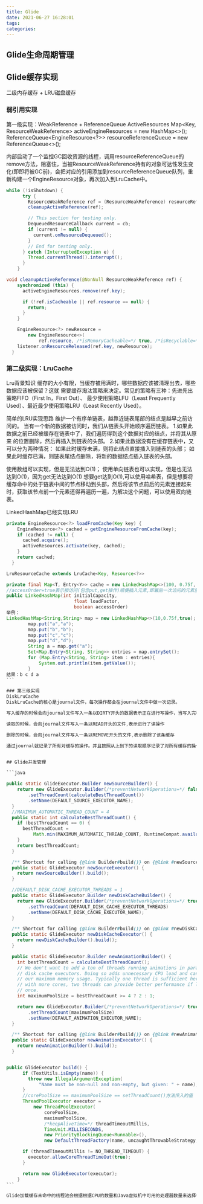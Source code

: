 ```yaml
---
title: Glide
date: 2021-06-27 16:28:01
tags:
categories:
---
```


## Glide生命周期管理

<!-- more -->
## Glide缓存实现
二级内存缓存 + LRU磁盘缓存
### 弱引用实现

第一级实现：WeakReference + ReferenceQueue
ActiveResources
Map<Key, ResourceWeakReference> activeEngineResources = new HashMap<>();
ReferenceQueue<EngineResource<?>> resourceReferenceQueue = new ReferenceQueue<>();

内部启动了一个监控GC回收资源的线程，调用resourceReferenceQueue的remove方法，阻塞住，当被ResourceWeakReference持有的对象可达性发生变化(即即将被GC前)，会把对应的引用添加到resourceReferenceQueue队列，重新构建一个EngineResource对象，再次加入到LruCache中。
```java
while (!isShutdown) {
      try {
        ResourceWeakReference ref = (ResourceWeakReference) resourceReferenceQueue.remove();
        cleanupActiveReference(ref);

        // This section for testing only.
        DequeuedResourceCallback current = cb;
        if (current != null) {
          current.onResourceDequeued();
        }
        // End for testing only.
      } catch (InterruptedException e) {
        Thread.currentThread().interrupt();
      }
    }

void cleanupActiveReference(@NonNull ResourceWeakReference ref) {
    synchronized (this) {
      activeEngineResources.remove(ref.key);

      if (!ref.isCacheable || ref.resource == null) {
        return;
      }
    }

    EngineResource<?> newResource =
        new EngineResource<>(
            ref.resource, /*isMemoryCacheable=*/ true, /*isRecyclable=*/ false, ref.key, listener);
    listener.onResourceReleased(ref.key, newResource);
  }

```
### 第二级实现：LruCache
Lru背景知识
缓存的⼤⼩有限，当缓存被⽤满时，哪些数据应该被清理出去，哪些数据应该被保留？这就 需要缓存淘汰策略来决定。常⻅的策略有三种：先进先出策略FIFO（First In，First Out）、 最少使⽤策略LFU（Least Frequently Used）、最近最少使⽤策略LRU（Least Recently Used）。

简单的LRU实现思路
维护⼀个有序单链表，越靠近链表尾部的结点是越早之前访问的。 当有⼀个新的数据被访问时，我们从链表头开始顺序遍历链表。
1.如果此数据之前已经被缓存在链表中了，我们遍历得到这个数据对应的结点，并将其从原来 的位置删除，然后再插⼊到链表的头部。
2.如果此数据没有在缓存链表中，⼜可以分为两种情况：
如果此时缓存未满，则将此结点直接插⼊到链表的头部；
如果此时缓存已满，则链表尾结点删除，将新的数据结点插⼊链表的头部。

使用数组可以实现，但是无法达到O(1)；
使用单向链表也可以实现，但是也无法达到O(1)，因为get无法达到O(1)
想要get达到O(1),可以使用哈希表，但是想要将缓存命中的处于链表中间的节点移动到头部，然后将该节点前后的元素连接起来时，获取该节点前一个元素还得再遍历一遍，为解决这个问题，可以使用双向链表。

LinkedHashMap已经实现LRU

``````JAVA
private EngineResource<?> loadFromCache(Key key) {
    EngineResource<?> cached = getEngineResourceFromCache(key);
    if (cached != null) {
      cached.acquire();
      activeResources.activate(key, cached);
    }
    return cached;
  }

LruResourceCache extends LruCache<Key, Resource<?>>

private final Map<T, Entry<Y>> cache = new LinkedHashMap<>(100, 0.75f, true);
//accessOrder=true表示按访问(包含put,get操作)顺便插入元素,即最后一次访问的元素放在链表最后
public LinkedHashMap(int initialCapacity,
                         float loadFactor,
                         boolean accessOrder)
举例：
LinkedHashMap<String,String> map = new LinkedHashMap<>(10,0.75f,true);
        map.put("a","a");
        map.put("b","b");
        map.put("c","c");
        map.put("d","d");
        String a = map.get("a");
        Set<Map.Entry<String, String>> entries = map.entrySet();
        for (Map.Entry<String, String> item : entries){
            System.out.println(item.getValue());
        }
结果：b c d a				 
```

### 第三级实现
DiskLruCache
DiskLruCache的核心是journal文件，每次操作都会在journal文件中做一次记录。

写入缓存的时候会向journal文件写入一条以DIRTY开头的数据表示正在进行写操作，当写入完毕时，分两种情况：1、写入成功，会向journal文件写入一条以CLEAN开头的文件，其中包括该文件的大小。 2、写入失败，会向journal文件写入一条以REMOVE开头的文件,表示删除了该条缓存。也就是说每次写入缓存总是写入两条操作记录。

读取的时候，会向journal文件写入一条以READ开头的文件,表示进行了读操作

删除的时候，会向journal文件写入一条以REMOVE开头的文件,表示删除了该条缓存

通过journal就记录了所有对缓存的操作。并且按照从上到下的读取顺序记录了对所有缓存的操作频繁度和时间顺序。这样当退出程序再次进来调用缓存时，就可以读取这个文件来知道哪些缓存用的比较频繁了。然后把这些操作记录读取到集合中，操作的时候就可以直接从集合中去对应的数据了。


## Glide并发管理

```java

public static GlideExecutor.Builder newSourceBuilder() {
    return new GlideExecutor.Builder(/*preventNetworkOperations=*/ false)
        .setThreadCount(calculateBestThreadCount())
        .setName(DEFAULT_SOURCE_EXECUTOR_NAME);
  }
  //MAXIMUM_AUTOMATIC_THREAD_COUNT = 4
  public static int calculateBestThreadCount() {
    if (bestThreadCount == 0) {
      bestThreadCount =
          Math.min(MAXIMUM_AUTOMATIC_THREAD_COUNT, RuntimeCompat.availableProcessors());
    }
    return bestThreadCount;
  }

  /** Shortcut for calling {@link Builder#build()} on {@link #newSourceBuilder()}. */
  public static GlideExecutor newSourceExecutor() {
    return newSourceBuilder().build();
  }

  //DEFAULT_DISK_CACHE_EXECUTOR_THREADS = 1
  public static GlideExecutor.Builder newDiskCacheBuilder() {
    return new GlideExecutor.Builder(/*preventNetworkOperations=*/ true)
        .setThreadCount(DEFAULT_DISK_CACHE_EXECUTOR_THREADS)
        .setName(DEFAULT_DISK_CACHE_EXECUTOR_NAME);
  }

  /** Shortcut for calling {@link Builder#build()} on {@link #newDiskCacheBuilder()}. */
  public static GlideExecutor newDiskCacheExecutor() {
    return newDiskCacheBuilder().build();
  }

  public static GlideExecutor.Builder newAnimationBuilder() {
    int bestThreadCount = calculateBestThreadCount();
    // We don't want to add a ton of threads running animations in parallel with our source and
    // disk cache executors. Doing so adds unnecessary CPU load and can also dramatically increase
    // our maximum memory usage. Typically one thread is sufficient here, but for higher end devices
    // with more cores, two threads can provide better performance if lots of GIFs are showing at
    // once.
    int maximumPoolSize = bestThreadCount >= 4 ? 2 : 1;

    return new GlideExecutor.Builder(/*preventNetworkOperations=*/ true)
        .setThreadCount(maximumPoolSize)
        .setName(DEFAULT_ANIMATION_EXECUTOR_NAME);
  }

  /** Shortcut for calling {@link Builder#build()} on {@link #newAnimationBuilder()}. */
  public static GlideExecutor newAnimationExecutor() {
    return newAnimationBuilder().build();
  }


public GlideExecutor build() {
      if (TextUtils.isEmpty(name)) {
        throw new IllegalArgumentException(
            "Name must be non-null and non-empty, but given: " + name);
      }
      //corePoolSize == maximumPoolSize == setThreadCount()方法传入的值
      ThreadPoolExecutor executor =
          new ThreadPoolExecutor(
              corePoolSize,
              maximumPoolSize,
              /*keepAliveTime=*/ threadTimeoutMillis,
              TimeUnit.MILLISECONDS,
              new PriorityBlockingQueue<Runnable>(),
              new DefaultThreadFactory(name, uncaughtThrowableStrategy, preventNetworkOperations));

      if (threadTimeoutMillis != NO_THREAD_TIMEOUT) {
        executor.allowCoreThreadTimeOut(true);
      }

      return new GlideExecutor(executor);
    }
```

Glide加载缓存未命中的线程池会根据根据CPU的数量和Java虚拟机中可用的处理器数量来选择合适的线程数，但是最多不超过4;而加载缓存命中的图片的线程池默认大小为1.



